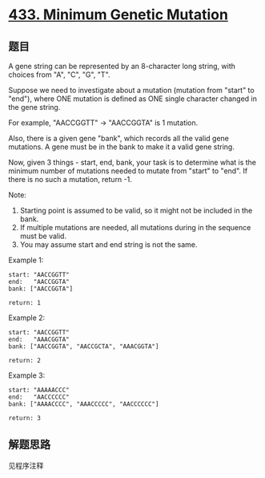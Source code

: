 # [433. Minimum Genetic Mutation](https://leetcode.com/problems/minimum-genetic-mutation/)

## 题目

A gene string can be represented by an 8-character long string, with choices from "A", "C", "G", "T".

Suppose we need to investigate about a mutation (mutation from "start" to "end"), where ONE mutation is defined as ONE single character changed in the gene string.

For example, "AACCGGTT" -> "AACCGGTA" is 1 mutation.

Also, there is a given gene "bank", which records all the valid gene mutations. A gene must be in the bank to make it a valid gene string.

Now, given 3 things - start, end, bank, your task is to determine what is the minimum number of mutations needed to mutate from "start" to "end". If there is no such a mutation, return -1.

Note:

1. Starting point is assumed to be valid, so it might not be included in the bank.
1. If multiple mutations are needed, all mutations during in the sequence must be valid.
1. You may assume start and end string is not the same.

Example 1:

```text
start: "AACCGGTT"
end:   "AACCGGTA"
bank: ["AACCGGTA"]

return: 1
```

Example 2:

```text
start: "AACCGGTT"
end:   "AAACGGTA"
bank: ["AACCGGTA", "AACCGCTA", "AAACGGTA"]

return: 2
```

Example 3:

```text
start: "AAAAACCC"
end:   "AACCCCCC"
bank: ["AAAACCCC", "AAACCCCC", "AACCCCCC"]

return: 3
```

## 解题思路

见程序注释

